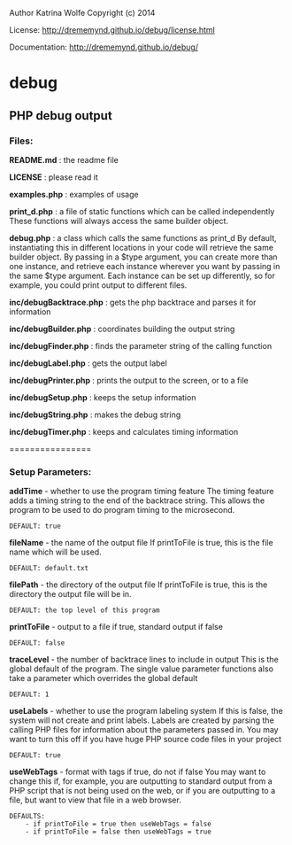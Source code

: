 Author Katrina Wolfe
Copyright (c) 2014

License: http://drememynd.github.io/debug/license.html

Documentation: http://drememynd.github.io/debug/

debug
=====

## PHP debug output

### Files:

**README.md** : the readme file

**LICENSE** : please read it

**examples.php** : examples of usage

**print_d.php** : a file of static functions which can be called independently
    These functions will always access the same builder object.

**debug.php** : a class which calls the same functions as print_d
    By default, instantiating this in different locations in your code will
    retrieve the same builder object. By passing in a $type argument, you can
    create more than one instance, and retrieve each instance wherever you want
    by passing in the same $type argument.  Each instance can be set up
    differently, so for example, you could print output to different files.

**inc/debugBacktrace.php** : gets the php backtrace and parses it for information

**inc/debugBuilder.php** : coordinates building the output string

**inc/debugFinder.php** : finds the parameter string of the calling function

**inc/debugLabel.php** : gets the output label

**inc/debugPrinter.php** : prints the output to the screen, or to a file

**inc/debugSetup.php** : keeps the setup information

**inc/debugString.php** : makes the debug string

**inc/debugTimer.php** : keeps and calculates timing information

================

### Setup Parameters:

**addTime** - whether to use the program timing feature
    The timing feature adds a timing string to the end of the backtrace string.
    This allows the program to be used to do program timing to the microsecond.

    DEFAULT: true

**fileName** - the name of the output file
    If printToFile is true, this is the file name which will be used.

    DEFAULT: default.txt

**filePath** - the directory of the output file
    If printToFile is true, this is the directory the output file will be in.

    DEFAULT: the top level of this program

**printToFile** - output to a file if true, standard output if false

    DEFAULT: false

**traceLevel** - the number of backtrace lines to include in output
    This is the global default of the program.  The single value parameter
    functions also take a parameter which overrides the global default

    DEFAULT: 1

**useLabels** - whether to use the program labeling system
    If this is false, the system will not create and print labels.  Labels are
    created by parsing the calling PHP files for information about the parameters
    passed in.  You may want to turn this off if you have huge PHP source
    code files in your project

    DEFAULT: true

**useWebTags** - format with tags if true, do not if false
    You may want to change this if, for example, you are outputting to standard
    output from a PHP script that is not being used on the web, or if you are
    outputting to a file, but want to view that file in a web browser.

    DEFAULTS:
        - if printToFile = true then useWebTags = false
        - if printToFile = false then useWebTags = true
